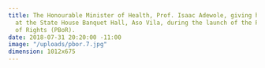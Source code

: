```yaml
---
title: The Honourable Minister of Health, Prof. Isaac Adewole, giving his remarks
  at the State House Banquet Hall, Aso Vila, during the launch of the Patients’ Bill
  of Rights (PBoR).
date: 2018-07-31 20:20:00 -11:00
image: "/uploads/pbor.7.jpg"
dimension: 1012x675
---
```


